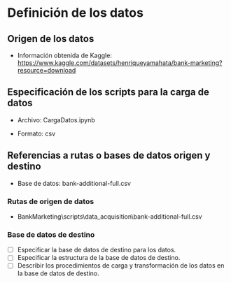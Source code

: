 # Definición de los datos

## Origen de los datos 

- Información obtenida de Kaggle: https://www.kaggle.com/datasets/henriqueyamahata/bank-marketing?resource=download

## Especificación de los scripts para la carga de datos

- Archivo: CargaDatos.ipynb  

- Formato: csv

## Referencias a rutas o bases de datos origen y destino

- Base de datos: bank-additional-full.csv

### Rutas de origen de datos

- BankMarketing\scripts\data_acquisition\bank-additional-full.csv


### Base de datos de destino

- [ ] Especificar la base de datos de destino para los datos.
- [ ] Especificar la estructura de la base de datos de destino.
- [ ] Describir los procedimientos de carga y transformación de los datos en la base de datos de destino.
